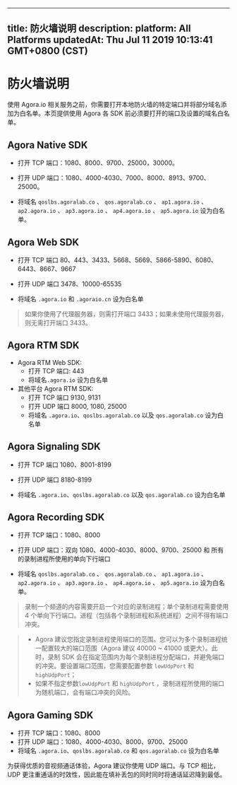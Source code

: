 
---
title: 防火墙说明
description: 
platform: All Platforms
updatedAt: Thu Jul 11 2019 10:13:41 GMT+0800 (CST)
---
# 防火墙说明
使用 Agora.io 相关服务之前，你需要打开本地防火墙的特定端口并将部分域名添加为白名单。本页提供使用 Agora 各 SDK 前必须要打开的端口及设置的域名白名单。

## Agora Native SDK

-   打开 TCP 端口：1080、8000、9700、25000，30000。

-   打开 UDP 端口：1080、4000-4030、7000、8000、8913、9700、25000。

-   将域名 `qoslbs.agoralab.co` 、 `qos.agoralab.co` 、 `ap1.agora.io` 、 `ap2.agora.io` 、 `ap3.agora.io` 、 `ap4.agora.io` 、 `ap5.agora.io` 设为白名单。


## Agora Web SDK

-   打开 TCP 端口 80、443、3433、5668、5669、5866-5890、6080、6443、8667、9667

-   打开 UDP 端口 3478、10000-65535

-   将域名 `.agora.io` 和 `.agoraio.cn` 设为白名单

> 如果你使用了代理服务器，则需打开端口 3433；如果未使用代理服务器，则无需打开端口 3433。

## Agora RTM SDK

- Agora RTM Web SDK:
  - 打开 TCP 端口: 443
  - 将域名`.agora.io` 设为白名单
- 其他平台 Agora RTM SDK:
  - 打开 TCP 端口 9130, 9131
  - 打开 UDP 端口 8000, 1080, 25000
  - 将域名 `.agora.io`、`qoslbs.agoralab.co` 以及 `qos.agoralab.co` 设为白名单

## Agora Signaling SDK

-   打开 TCP 端口 1080、8001-8199

-   打开 UDP 端口 8180-8199

-   将域名 `.agora.io`、`qoslbs.agoralab.co` 以及 `qos.agoralab.co` 设为白名单


## Agora Recording SDK

-   打开 TCP 端口：1080、8000

-   打开 UDP 端口：双向 1080、4000-4030、8000、9700、25000 和 所有的录制进程所使用的单向下行端口

-   将域名 `qoslbs.agoralab.co` 、 `qos.agoralab.co` 、 `ap1.agora.io` 、 `ap2.agora.io` 、 `ap3.agora.io` 、 `ap4.agora.io` 、 `ap5.agora.io` 设为白名单。



> 录制一个频道的内容需要开启一个对应的录制进程；单个录制进程需要使用 4 个单向下行端口。进程（包括各个录制进程和系统进程）之间不得有端口冲突。

> -   Agora 建议您指定录制进程使用端口的范围。您可以为多个录制进程统一配置较大的端口范围（Agora 建议 40000 ~ 41000 或更大）。此时，录制 SDK 会在指定范围内为每个录制进程分配端口，并避免端口的冲突。要设置端口范围，您需要配置参数 `lowUdpPort` 和 `highUdpPort`；
> -   如果不指定参数`lowUdpPort` 和 `highUdpPort` ，录制进程所使用的端口为随机端口，会有端口冲突的风险。


## Agora Gaming SDK

-   打开 TCP 端口：1080、8000
-   打开 UDP 端口：1080、4000-4030、8000、9700、25000
-   将域名 `.agora.io`、`qoslbs.agoralab.co` 和 `qos.agoralab.co` 设为白名单


为获得优质的音视频通话体验，Agora 建议你使用 UDP 端口。与 TCP 相比，UDP 更注重通话的时效性，因此能在填补丢包的同时同时将通话延迟降到最低。


